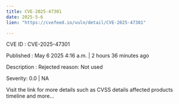 ```yaml
---
title: CVE-2025-47301
date: 2025-5-6
lien: "https://cvefeed.io/vuln/detail/CVE-2025-47301"

---
```


CVE ID : CVE-2025-47301

Published :  May 6
2025
4:16 a.m. | 2 hours
36 minutes ago

Description : Rejected reason: Not used

Severity: 0.0 | NA

Visit the link for more details
such as CVSS details
affected products
timeline
and more...
